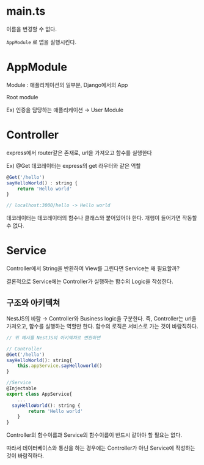 # main.ts

이름을 변경할 수 없다.

`AppModule` 로 앱을 실행시킨다.

# AppModule

Module : 애플리케이션의 일부분, Django에서의 App

Root module

Ex) 인증을 담당하는 애플리케이션 → User Module

# Controller

express에서 router같은 존재로, url을 가져오고 함수를 실행한다

Ex) @Get 데코레이터는 express의 get 라우터와 같은 역할

```jsx
@Get('/hello')
sayHelloWorld() : string {
	return 'Hello world'
}

// localhost:3000/hello -> Hello world
```

데코레이터는 데코레이터의 함수나 클래스와 붙어있어야 한다. 개행이 들어가면 작동할 수 없다.

# Service

Controller에서 String을 반환하여 View를 그린다면 Service는 왜 필요할까?

결론적으로 Service에는 Controller가 실행하는 함수의 Logic을 작성한다.

## 구조와 아키텍쳐

NestJS의 바람 → Controller와 Business logic을 구분한다. 즉, Controller는 url을 가져오고, 함수를 실행하는 역할만 한다. 함수의 로직은 서비스로 가는 것이 바람직하다.

```jsx
// 위 예시를 NestJS의 아키텍쳐로 변환하면

// Controller
@Get('/hello')
sayHelloWorld(): string{
	this.appService.sayHelloworld()
}

//Service
@Injectable
export class AppService{
	...
  sayHelloWorld(): string {
		return 'Hello world'
	}
}
```

Controller의 함수이름과 Service의 함수이름이 반드시 같아야 할 필요는 없다.

따라서 데이터베이스와 통신을 하는 경우에는 Controller가 아닌 Service에 작성하는 것이 바람직하다.
